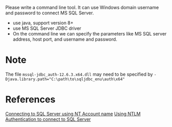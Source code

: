 Please write a command line tool. It can use Windows domain username and password to connect MS SQL Server.

- use java, support version 8+
- use MS SQL Server JDBC driver
- On the command line we  can specify the parameters like MS SQL server address, host port, and username and password.

# Note

The file `mssql-jdbc_auth-12.6.3.x64.dll` may need to be specified by `-Djava.library.path="C:\path\to\sqljdbc_enu\auth\x64"`

# References

[Connecting to SQL Server using NT Account name](https://discourse.metabase.com/t/connecting-to-sql-server-using-nt-account-name/22382)
[Using NTLM Authentication to connect to SQL Server](https://learn.microsoft.com/en-us/sql/connect/jdbc/using-ntlm-authentication-to-connect-to-sql-server?view=sql-server-ver16)
